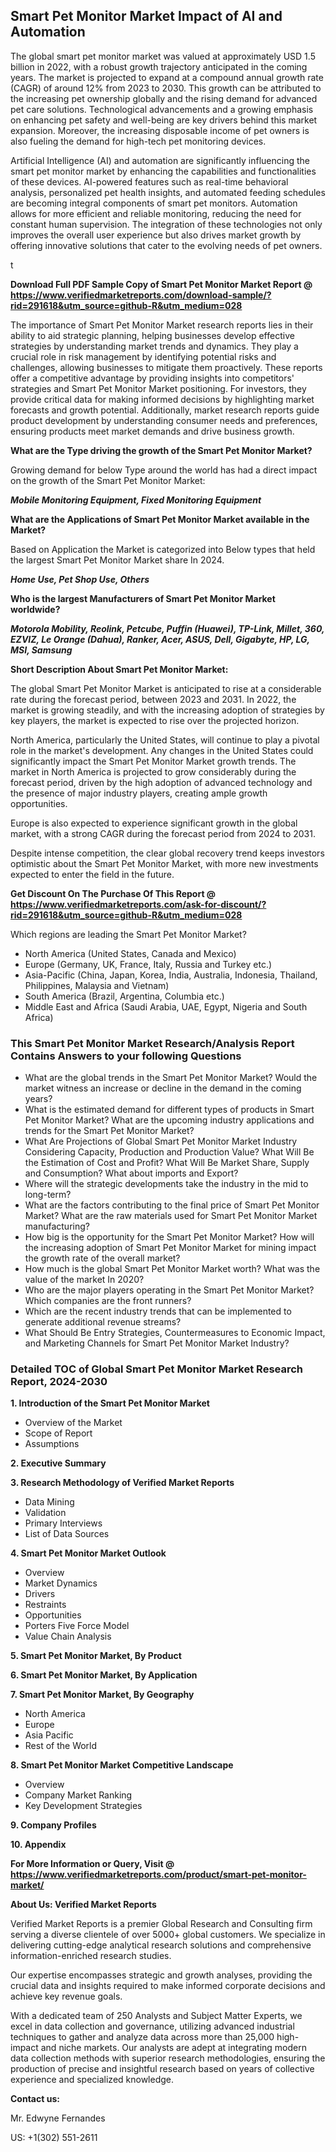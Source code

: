 <h2>Smart Pet Monitor Market Impact of AI and Automation</h2><p>The global smart pet monitor market was valued at approximately USD 1.5 billion in 2022, with a robust growth trajectory anticipated in the coming years. The market is projected to expand at a compound annual growth rate (CAGR) of around 12% from 2023 to 2030. This growth can be attributed to the increasing pet ownership globally and the rising demand for advanced pet care solutions. Technological advancements and a growing emphasis on enhancing pet safety and well-being are key drivers behind this market expansion. Moreover, the increasing disposable income of pet owners is also fueling the demand for high-tech pet monitoring devices.</p><p>Artificial Intelligence (AI) and automation are significantly influencing the smart pet monitor market by enhancing the capabilities and functionalities of these devices. AI-powered features such as real-time behavioral analysis, personalized pet health insights, and automated feeding schedules are becoming integral components of smart pet monitors. Automation allows for more efficient and reliable monitoring, reducing the need for constant human supervision. The integration of these technologies not only improves the overall user experience but also drives market growth by offering innovative solutions that cater to the evolving needs of pet owners.</p>t</p><p id="" class=""><strong>Download Full PDF Sample Copy of Smart Pet Monitor Market Report @ <a href="https://www.verifiedmarketreports.com/download-sample/?rid=291618&utm_source=github-R&utm_medium=028" target="_blank">https://www.verifiedmarketreports.com/download-sample/?rid=291618&utm_source=github-R&utm_medium=028</a></strong></p><p>The importance of&nbsp;Smart Pet Monitor Market research reports lies in their ability to aid strategic planning, helping businesses develop effective strategies by understanding market trends and dynamics. They play a crucial role in risk management by identifying potential risks and challenges, allowing businesses to mitigate them proactively. These reports offer a competitive advantage by providing insights into competitors' strategies and Smart Pet Monitor Market positioning. For investors, they provide critical data for making informed decisions by highlighting market forecasts and growth potential. Additionally, market research reports guide product development by understanding consumer needs and preferences, ensuring products meet market demands and drive business growth.</p><p><strong>What are the&nbsp;Type driving the growth of the Smart Pet Monitor Market?</strong></p><p id="" class="">Growing demand for below Type around the world has had a direct impact on the growth of the Smart Pet Monitor Market:</p><em><strong>Mobile Monitoring Equipment, Fixed Monitoring Equipment</strong></em></p><strong>What are the&nbsp;Applications&nbsp;of Smart Pet Monitor Market available in the Market?</strong></p><p id="" class="">Based on Application the Market is categorized into Below types that held the largest Smart Pet Monitor Market share In 2024.</p><em><strong>Home Use, Pet Shop Use, Others</strong></em></p><strong>Who is the largest Manufacturers of Smart Pet Monitor Market worldwide?</strong></p><p><em><strong>Motorola Mobility, Reolink, Petcube, Puffin (Huawei), TP-Link, Millet, 360, EZVIZ, Le Orange (Dahua), Ranker, Acer, ASUS, Dell, Gigabyte, HP, LG, MSI, Samsung</strong></em></p><p id="" class=""><strong>Short Description About Smart Pet Monitor Market:</strong></p><p>The global Smart Pet Monitor Market is anticipated to rise at a considerable rate during the forecast period, between 2023 and 2031. In 2022, the market is growing steadily, and with the increasing adoption of strategies by key players, the market is expected to rise over the projected horizon.</p><p>North America, particularly the United States, will continue to play a pivotal role in the market's development. Any changes in the United States could significantly impact the Smart Pet Monitor Market growth trends. The market in North America is projected to grow considerably during the forecast period, driven by the high adoption of advanced technology and the presence of major industry players, creating ample growth opportunities.</p><p>Europe is also expected to experience significant growth in the global market, with a strong CAGR during the forecast period from 2024 to 2031.</p><p>Despite intense competition, the clear global recovery trend keeps investors optimistic about the Smart Pet Monitor Market, with more new investments expected to enter the field in the future.</p><p id="" class=""><strong>Get Discount On The Purchase Of This Report @ <a href="https://www.verifiedmarketreports.com/ask-for-discount/?rid=291618&utm_source=github-R&utm_medium=028" target="_blank">https://www.verifiedmarketreports.com/ask-for-discount/?rid=291618&utm_source=github-R&utm_medium=028</a></strong></p>Which regions are leading the Smart Pet Monitor Market?</p><ul><li>North America (United States, Canada and Mexico)</li><li>Europe (Germany, UK, France, Italy, Russia and Turkey etc.)</li><li>Asia-Pacific (China, Japan, Korea, India, Australia, Indonesia, Thailand, Philippines, Malaysia and Vietnam)</li><li>South America (Brazil, Argentina, Columbia etc.)</li><li>Middle East and Africa (Saudi Arabia, UAE, Egypt, Nigeria and South Africa)</li></ul><h3 id="" class="">This Smart Pet Monitor Market Research/Analysis Report Contains Answers to your following Questions</h3><ul><li>What are the global trends in the Smart Pet Monitor Market? Would the market witness an increase or decline in the demand in the coming years?</li><li>What is the estimated demand for different types of products in Smart Pet Monitor Market? What are the upcoming industry applications and trends for the Smart Pet Monitor Market?</li><li>What Are Projections of Global Smart Pet Monitor Market Industry Considering Capacity, Production and Production Value? What Will Be the Estimation of Cost and Profit? What Will Be Market Share, Supply and Consumption? What about imports and Export?</li><li>Where will the strategic developments take the industry in the mid to long-term?</li><li>What are the factors contributing to the final price of Smart Pet Monitor Market? What are the raw materials used for Smart Pet Monitor Market manufacturing?</li><li>How big is the opportunity for the Smart Pet Monitor Market? How will the increasing adoption of Smart Pet Monitor Market for mining impact the growth rate of the overall market?</li><li>How much is the global Smart Pet Monitor Market worth? What was the value of the market In 2020?</li><li>Who are the major players operating in the Smart Pet Monitor Market? Which companies are the front runners?</li><li>Which are the recent industry trends that can be implemented to generate additional revenue streams?</li><li>What Should Be Entry Strategies, Countermeasures to Economic Impact, and Marketing Channels for Smart Pet Monitor Market Industry?</li></ul><h3 id="" class="">Detailed TOC of Global Smart Pet Monitor Market Research Report, 2024-2030</h3><p id="" class=""><strong>1. Introduction of the Smart Pet Monitor Market</strong></p><ul><li>Overview of the Market</li><li>Scope of Report</li><li>Assumptions</li></ul><p id="" class=""><strong>2. Executive Summary</strong></p><p id="" class=""><strong>3. Research Methodology of Verified Market Reports</strong></p><ul><li>Data Mining</li><li>Validation</li><li>Primary Interviews</li><li>List of Data Sources</li></ul><p id="" class=""><strong>4. Smart Pet Monitor Market Outlook</strong></p><ul><li>Overview</li><li>Market Dynamics</li><li>Drivers</li><li>Restraints</li><li>Opportunities</li><li>Porters Five Force Model</li><li>Value Chain Analysis</li></ul><p id="" class=""><strong>5. Smart Pet Monitor Market, By Product</strong></p><p id="" class=""><strong>6. Smart Pet Monitor Market, By Application</strong></p><p id="" class=""><strong>7. Smart Pet Monitor Market, By Geography</strong></p><ul><li>North America</li><li>Europe</li><li>Asia Pacific</li><li>Rest of the World</li></ul><p id="" class=""><strong>8. Smart Pet Monitor Market Competitive Landscape</strong></p><ul><li>Overview</li><li>Company Market Ranking</li><li>Key Development Strategies</li></ul><p id="" class=""><strong>9. Company Profiles</strong></p><p id="" class=""><strong>10. Appendix</strong></p><p id="" class=""><strong>For More Information or Query, Visit @ <a href="https://www.verifiedmarketreports.com/product/smart-pet-monitor-market/" target="_blank">https://www.verifiedmarketreports.com/product/smart-pet-monitor-market/</a></strong></p><p id="" class=""><strong>About Us: Verified Market Reports</strong></p><p id="" class="">Verified Market Reports is a premier Global Research and Consulting firm serving a diverse clientele of over 5000+ global customers. We specialize in delivering cutting-edge analytical research solutions and comprehensive information-enriched research studies.</p><p id="" class="">Our expertise encompasses strategic and growth analyses, providing the crucial data and insights required to make informed corporate decisions and achieve key revenue goals.</p><p id="" class="">With a dedicated team of 250 Analysts and Subject Matter Experts, we excel in data collection and governance, utilizing advanced industrial techniques to gather and analyze data across more than 25,000 high-impact and niche markets. Our analysts are adept at integrating modern data collection methods with superior research methodologies, ensuring the production of precise and insightful research based on years of collective experience and specialized knowledge.</p><p id="" class=""><strong>Contact us:</strong></p><p id="" class="">Mr. Edwyne Fernandes</p><p id="" class="">US: +1(302) 551-2611</p>